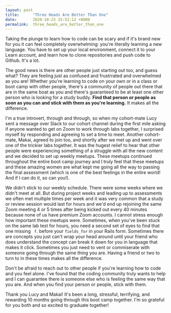 ```yaml
---
layout: post
title:      "Three Heads Are Better Than One"
date:       2020-10-23 15:52:12 +0000
permalink:  three_heads_are_better_than_one
---
```



Taking the plunge to learn how to code can be scary and if it's brand new for you it can feel completely overwhelming: you're literally learning a new language. You have to set up your local environment, connect it to your Learn account, and learn how to clone repositories and push code to Github. It's a lot. 

The good news is there are other people just starting out too, and guess what? They are feeling just as confused and frustrrated and overwhelmed as you are! Whether you're learning to code on your own or in a class or boot camp with other people, there's a community of people out there that are in the same boat as you and there's guaranteed to be at least one other person who is looking for a study buddy. **Find that person or people as soon as you can and stick with them as you're learning.** It makes all the difference.

I'm a true introvert, through and through, so when my cohort-mate Lucy sent a message over Slack to our cohort channel during the first mile asking if anyone wanted to get on Zoom to work through labs together, I surprised myself by responding and agreeing to set a time to meet. Another cohort-mate, Makai, agreed to join too, and shortly after we met up and went over one of the trickier labs together. It was the hugest relief to hear that other people were experiencing something of a struggle with all the new content and we decided to set up weekly meetups. These meetups continued throughout the entire boot camp journey and I truly feel that these meetups and these amazing women are what kept me going all the way to passing the final assessment (which is one of the best feelings in the entire world! And if I can do it, so can you!).

We didn't stick to our weekly schedule. There were some weeks where we didn't meet at all. But during project weeks and leading up to assessments we often met multiple times per week and it was very common that a study or review session would last for hours and we'd end up rejoining the same Zoom meeting 4 or 5 times after being kicked out every 40 minutes because none of us have premium Zoom accounts. I cannot stress enough how important these meetups were. Sometimes, when you've been stuck on the same lab test for hours, you need a second set of eyes to find that one missing ` f`. before your `fields_for` in your Rails form. Sometimes there are concepts you just can't wrap your head around until your friend who does understand the concept can break it down for you in language that makes it click. Sometimes you just need to vent or commiserate with someone going through the same thing you are. Having a friend or two to turn to in these times makes all the difference.

Don't be afraid to reach out to other people if you're learning how to code and you feel alone. I've found that the coding community truly wants to help and I can guarantee there is someone else who is feeling the same way that you are. And when you find your person or people, stick with them.

Thank you Lucy and Makai! It's been a long, stressful, terrifying, and rewarding 10 months going through this boot camp together. I'm so grateful for you both and so excited to graduate together!
